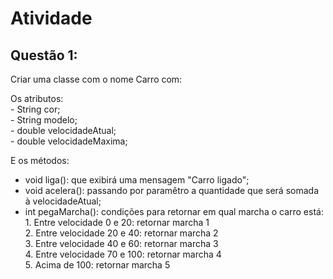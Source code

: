 # Atividade  

## Questão 1:  

Criar uma classe com o nome Carro com:  

Os atributos:  
		- String cor;  
		- String modelo;  
		- double velocidadeAtual;  
		- double velocidadeMaxima;  

E os métodos:  
- void liga(): que exibirá uma mensagem "Carro ligado";  
- void acelera(): passando por paramêtro a quantidade que será somada à velocidadeAtual;  
- int pegaMarcha(): condições para retornar em qual marcha o carro está:  
		1. Entre velocidade 0 e 20: retornar marcha 1  
		2. Entre velocidade 20 e 40: retornar marcha 2  
		3. Entre velocidade 40 e 60: retornar marcha 3  
		4. Entre velocidade 70 e 100: retornar marcha 4  
		5. Acima de 100: retornar marcha 5